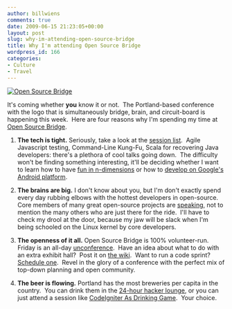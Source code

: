 ```yaml
---
author: billwiens
comments: true
date: 2009-06-15 21:23:05+00:00
layout: post
slug: why-im-attending-open-source-bridge
title: Why I'm attending Open Source Bridge
wordpress_id: 166
categories:
- Culture
- Travel
---
```


[![Open Source Bridge](http://opensourcebridge.org/common/i/header-logo.gif)](http://opensourcebridge.org/)

It's coming whether **you** know it or not.  The Portland-based conference with the logo that is simultaneously bridge, brain, and circuit-board is happening this week.  Here are four reasons why I'm spending my time at [Open Source Bridge](http://opensourcebridge.org/).



	
  1. **The tech is tight.** Seriously, take a look at the [session list](http://opensourcebridge.org/events/2009/sessions).  Agile Javascript testing, Command-Line Kung-Fu, Scala for recovering Java developers: there's a plethora of cool talks going down.  The difficulty won't be finding something interesting, it'll be deciding whether I want to learn how to have [fun in n-dimensions](http://opensourcebridge.org/sessions/146) or how to [develop on Google's Android platform](http://opensourcebridge.org/sessions/257).

	
  2. **The brains are big.** I don't know about you, but I'm don't exactly spend every day rubbing elbows with the hottest developers in open-source.  Core members of many great open-source projects are [speaking](http://opensourcebridge.org/events/2009/speakers), not to mention the many others who are just there for the ride.  I'll have to check my drool at the door, because my jaw will be slack when I'm being schooled on the Linux kernel by core developers.

	
  3. **The openness of it all.** Open Source Bridge is 100% volunteer-run.  Friday is an all-day [unconference](http://opensourcebridge.org/wiki/Unconference_Notes).  Have an idea about what to do with an extra exhibit hall?  Post it on [the wiki](http://opensourcebridge.org/wiki/Exhibit_Hall).  Want to run a code sprint?  [Schedule one](http://opensourcebridge.org/wiki/Hacker_Lounge#Can_I_schedule_a_code_sprint_for_my_project_in_the_lounge.3F).  Revel in the glory of a conference with the perfect mix of top-down planning and open community.

	
  4. **The beer is flowing.** Portland has the most breweries per capita in the country.  You can drink them in the [24-hour hacker lounge](http://opensourcebridge.org/wiki/Hacker_Lounge), or you can just attend a session like [CodeIgniter As Drinking Game](http://opensourcebridge.org/sessions/156).  Your choice.


